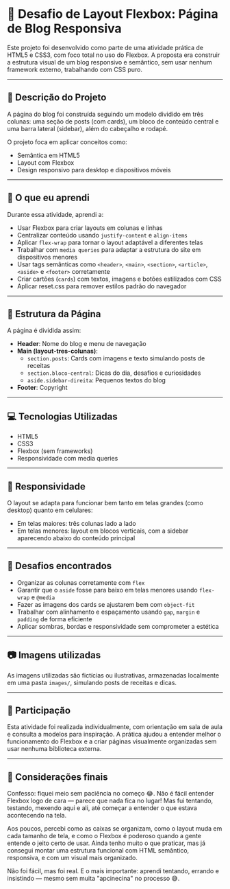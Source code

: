 # 🧩 Desafio de Layout Flexbox: Página de Blog Responsiva

Este projeto foi desenvolvido como parte de uma atividade prática de HTML5 e CSS3, com foco total no uso do Flexbox. A proposta era construir a estrutura visual de um blog responsivo e semântico, sem usar nenhum framework externo, trabalhando com CSS puro.

---

## 📌 Descrição do Projeto

A página do blog foi construída seguindo um modelo dividido em três colunas: uma seção de posts (com cards), um bloco de conteúdo central e uma barra lateral (sidebar), além do cabeçalho e rodapé.

O projeto foca em aplicar conceitos como:

- Semântica em HTML5
- Layout com Flexbox
- Design responsivo para desktop e dispositivos móveis

---

## 🧠 O que eu aprendi

Durante essa atividade, aprendi a:

- Usar Flexbox para criar layouts em colunas e linhas
- Centralizar conteúdo usando `justify-content` e `align-items`
- Aplicar `flex-wrap` para tornar o layout adaptável a diferentes telas
- Trabalhar com `media queries` para adaptar a estrutura do site em dispositivos menores
- Usar tags semânticas como `<header>`, `<main>`, `<section>`, `<article>`, `<aside>` e `<footer>` corretamente
- Criar cartões (`cards`) com textos, imagens e botões estilizados com CSS
- Aplicar reset.css para remover estilos padrão do navegador

---

## 📁 Estrutura da Página

A página é dividida assim:

- **Header**: Nome do blog e menu de navegação
- **Main (layout-tres-colunas)**:
  - `section.posts`: Cards com imagens e texto simulando posts de receitas
  - `section.bloco-central`: Dicas do dia, desafios e curiosidades
  - `aside.sidebar-direita`: Pequenos textos do blog
- **Footer**: Copyright

---

## 💻 Tecnologias Utilizadas

- HTML5
- CSS3
- Flexbox (sem frameworks)
- Responsividade com media queries

---

## 📱 Responsividade

O layout se adapta para funcionar bem tanto em telas grandes (como desktop) quanto em celulares:

- Em telas maiores: três colunas lado a lado
- Em telas menores: layout em blocos verticais, com a sidebar aparecendo abaixo do conteúdo principal

---

## 💬 Desafios encontrados

- Organizar as colunas corretamente com `flex`
- Garantir que o `aside` fosse para baixo em telas menores usando `flex-wrap` e `@media`
- Fazer as imagens dos cards se ajustarem bem com `object-fit`
- Trabalhar com alinhamento e espaçamento usando `gap`, `margin` e `padding` de forma eficiente
- Aplicar sombras, bordas e responsividade sem comprometer a estética

---

## 📷 Imagens utilizadas

As imagens utilizadas são fictícias ou ilustrativas, armazenadas localmente em uma pasta `images/`, simulando posts de receitas e dicas.

---

## 👤 Participação

Esta atividade foi realizada individualmente, com orientação em sala de aula e consulta a modelos para inspiração. A prática ajudou a entender melhor o funcionamento do Flexbox e a criar páginas visualmente organizadas sem usar nenhuma biblioteca externa.

---
## 🏁 Considerações finais

Confesso: fiquei meio sem paciência no começo 😂. Não é fácil entender Flexbox logo de cara — parece que nada fica no lugar! Mas fui tentando, testando, mexendo aqui e ali, até começar a entender o que estava acontecendo na tela.

Aos poucos, percebi como as caixas se organizam, como o layout muda em cada tamanho de tela, e como o Flexbox é poderoso quando a gente entende o jeito certo de usar. Ainda tenho muito o que praticar, mas já consegui montar uma estrutura funcional com HTML semântico, responsiva, e com um visual mais organizado.

Não foi fácil, mas foi real. E o mais importante: aprendi tentando, errando e insistindo — mesmo sem muita "apcinecina" no processo 😅.


